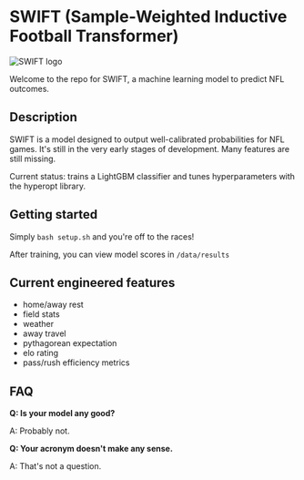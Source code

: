 # SWIFT (Sample-Weighted Inductive Football Transformer)

![SWIFT logo](https://i.imgur.com/IgZi9pt.png)

Welcome to the repo for SWIFT, a machine learning model to predict NFL outcomes.

## Description
SWIFT is a model designed to output well-calibrated probabilities for NFL games. It's still in the very early stages of development. Many features are still missing.

Current status: trains a LightGBM classifier and tunes hyperparameters with the hyperopt library.

## Getting started
Simply `bash setup.sh` and you're off to the races!

After training, you can view model scores in `/data/results`

## Current engineered features
- home/away rest
- field stats
- weather
- away travel
- pythagorean expectation
- elo rating
- pass/rush efficiency metrics

## FAQ

**Q: Is your model any good?**

A: Probably not.

**Q: Your acronym doesn't make any sense.**

A: That's not a question.
